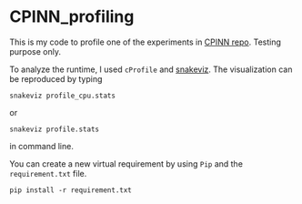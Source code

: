 # CPINN_profiling

This is my code to profile one of the experiments in [CPINN repo](https://github.com/comp-physics/CPINN). Testing purpose only.

To analyze the runtime, I used `cProfile` and [snakeviz](https://pypi.org/project/snakeviz/). 
The visualization can be reproduced by typing 

    snakeviz profile_cpu.stats
or

    snakeviz profile.stats
in command line.

You can create a new virtual requirement by using `Pip` and the `requirement.txt` file.

    pip install -r requirement.txt